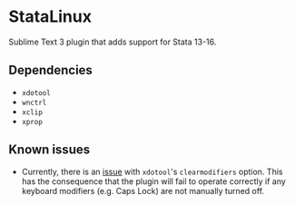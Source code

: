 # StataLinux
Sublime Text 3 plugin that adds support for Stata 13-16.

## Dependencies

- `xdotool`
- `wnctrl`
- `xclip`
- `xprop`

## Known issues

- Currently, there is an [issue](https://github.com/jordansissel/xdotool/issues/43) with `xdotool`'s `clearmodifiers` option.
This has the consequence that the plugin will fail to operate correctly if any keyboard modifiers (e.g. Caps Lock) are not manually turned off.
